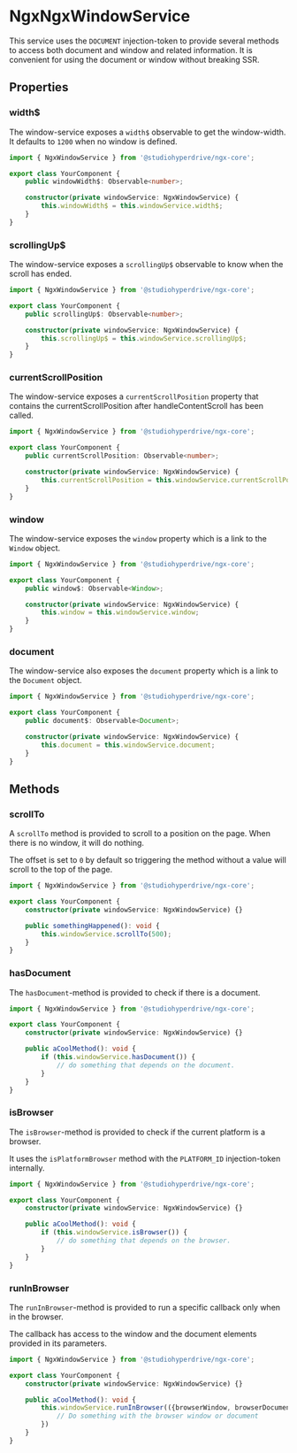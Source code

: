 # NgxNgxWindowService

This service uses the `DOCUMENT` injection-token to provide several methods to access both document and window and related information.
It is convenient for using the document or window without breaking SSR.

## Properties

### width$

The window-service exposes a `width$` observable to get the window-width. It defaults to `1200` when no window is defined.

```typescript
import { NgxWindowService } from '@studiohyperdrive/ngx-core';

export class YourComponent {
	public windowWidth$: Observable<number>;

	constructor(private windowService: NgxWindowService) {
		this.windowWidth$ = this.windowService.width$;
	}
}
```

### scrollingUp$

The window-service exposes a `scrollingUp$` observable to know when the scroll has ended.

```typescript
import { NgxWindowService } from '@studiohyperdrive/ngx-core';

export class YourComponent {
	public scrollingUp$: Observable<number>;

	constructor(private windowService: NgxWindowService) {
		this.scrollingUp$ = this.windowService.scrollingUp$;
	}
}
```

### currentScrollPosition

The window-service exposes a `currentScrollPosition` property that contains the currentScrollPosition after handleContentScroll has been called.

```typescript
import { NgxWindowService } from '@studiohyperdrive/ngx-core';

export class YourComponent {
	public currentScrollPosition: Observable<number>;

	constructor(private windowService: NgxWindowService) {
		this.currentScrollPosition = this.windowService.currentScrollPosition;
	}
}
```

### window

The window-service exposes the `window` property which is a link to the `Window` object.

```typescript
import { NgxWindowService } from '@studiohyperdrive/ngx-core';

export class YourComponent {
	public window$: Observable<Window>;

	constructor(private windowService: NgxWindowService) {
		this.window = this.windowService.window;
	}
}
```

### document

The window-service also exposes the `document` property which is a link to the `Document` object.

```typescript
import { NgxWindowService } from '@studiohyperdrive/ngx-core';

export class YourComponent {
	public document$: Observable<Document>;

	constructor(private windowService: NgxWindowService) {
		this.document = this.windowService.document;
	}
}
```

## Methods

### scrollTo

A `scrollTo` method is provided to scroll to a position on the page. When there is no window, it will do nothing.

The offset is set to `0` by default so triggering the method without a value will scroll to the top of the page.

```typescript
import { NgxWindowService } from '@studiohyperdrive/ngx-core';

export class YourComponent {
	constructor(private windowService: NgxWindowService) {}

	public somethingHappened(): void {
		this.windowService.scrollTo(500);
	}
}
```

### hasDocument

The `hasDocument`-method is provided to check if there is a document.

```typescript
import { NgxWindowService } from '@studiohyperdrive/ngx-core';

export class YourComponent {
	constructor(private windowService: NgxWindowService) {}

	public aCoolMethod(): void {
		if (this.windowService.hasDocument()) {
			// do something that depends on the document.
		}
	}
}
```

### isBrowser

The `isBrowser`-method is provided to check if the current platform is a browser.

It uses the `isPlatformBrowser` method with the `PLATFORM_ID` injection-token internally.

```typescript
import { NgxWindowService } from '@studiohyperdrive/ngx-core';

export class YourComponent {
	constructor(private windowService: NgxWindowService) {}

	public aCoolMethod(): void {
		if (this.windowService.isBrowser()) {
			// do something that depends on the browser.
		}
	}
}
```


### runInBrowser

The `runInBrowser`-method is provided to run a specific callback only when in the browser.

The callback has access to the window and the document elements provided in its parameters.

```typescript
import { NgxWindowService } from '@studiohyperdrive/ngx-core';

export class YourComponent {
	constructor(private windowService: NgxWindowService) {}

	public aCoolMethod(): void {
		this.windowService.runInBrowser(({browserWindow, browserDocument}) => {
            // Do something with the browser window or document
        })
	}
}
```
